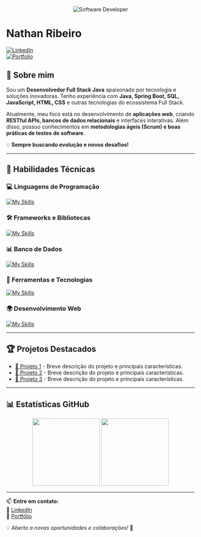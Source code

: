 <div align="center">
  <img src="https://media.istockphoto.com/id/1470350413/vector/software-developer-working-with-computers.jpg?s=612x612&w=0&k=20&c=rMDiFqhfe3PUzikjGeCuSl-x4YlXFCcnM_psO4MlOU0=" alt="Software Developer">
</div>

# Nathan Ribeiro  

[![LinkedIn](https://img.shields.io/badge/LinkedIn-Nathan-blue?logo=linkedin)](https://www.linkedin.com/in/dev-nathan-ribeiro/)  
[![Portfolio](https://img.shields.io/badge/Portfolio-Nathan-blue?logo=google-chrome)](https://www.[seusite.com])  

## 👋 Sobre mim  

Sou um **Desenvolvedor Full Stack Java** apaixonado por tecnologia e soluções inovadoras. Tenho experiência com **Java, Spring Boot, SQL, JavaScript, HTML, CSS** e outras tecnologias do ecossistema Full Stack.  

Atualmente, meu foco está no desenvolvimento de **aplicações web**, criando **RESTful APIs, bancos de dados relacionais** e interfaces interativas. Além disso, possuo conhecimentos em **metodologias ágeis (Scrum) e boas práticas de testes de software**.  

💡 **Sempre buscando evolução e novos desafios!**  

---

## 🚀 Habilidades Técnicas  

### 💻 Linguagens de Programação  
[![My Skills](https://skillicons.dev/icons?i=java,cs,javascript,typescript,python,sql)](https://skillicons.dev)  

### 🛠️ Frameworks e Bibliotecas  
[![My Skills](https://skillicons.dev/icons?i=spring,react)](https://skillicons.dev)  

### 📊 Banco de Dados  
[![My Skills](https://skillicons.dev/icons?i=mysql,mongo)](https://skillicons.dev)  

### 🔧 Ferramentas e Tecnologias  
[![My Skills](https://skillicons.dev/icons?i=git,github,visualstudio,visualstudiocode,eclipse,docker)](https://skillicons.dev)  

### 🌍 Desenvolvimento Web  
[![My Skills](https://skillicons.dev/icons?i=php,html,css)](https://skillicons.dev)  

---

## 🏆 Projetos Destacados  

- [📌 Projeto 1](https://github.com/[seu-usuario]/projeto1) - Breve descrição do projeto e principais características.  
- [📌 Projeto 2](https://github.com/[seu-usuario]/projeto2) - Breve descrição do projeto e principais características.  
- [📌 Projeto 3](https://github.com/[seu-usuario]/projeto3) - Breve descrição do projeto e principais características.  

---

## 📊 Estatísticas GitHub  

<div align="center">
  <img height="180em" src="https://github-readme-stats.vercel.app/api?username=[SeuGitHub]&show_icons=true&theme=merko"/>
  <img height="180em" src="https://github-readme-stats.vercel.app/api/top-langs/?username=[SeuGitHub]&layout=compact&theme=merko"/>
</div>

---

📫 **Entre em contato:**  
📌 [LinkedIn](https://www.linkedin.com/in/dev-nathan-ribeiro/)  
📌 [Portfólio](https://www.[seusite.com])  

💡 *Aberto a novas oportunidades e colaborações!* 🚀  
